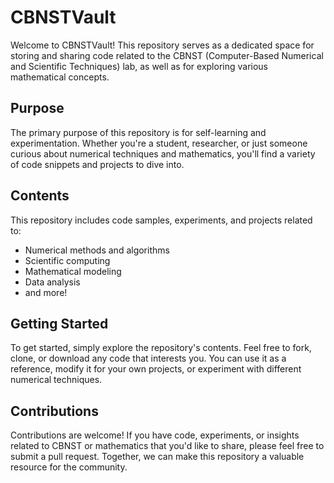 # CBNSTVault

Welcome to CBNSTVault! This repository serves as a dedicated space for storing and sharing code related to the CBNST (Computer-Based Numerical and Scientific Techniques) lab, as well as for exploring various mathematical concepts.

## Purpose

The primary purpose of this repository is for self-learning and experimentation. Whether you're a student, researcher, or just someone curious about numerical techniques and mathematics, you'll find a variety of code snippets and projects to dive into.

## Contents

This repository includes code samples, experiments, and projects related to:

- Numerical methods and algorithms
- Scientific computing
- Mathematical modeling
- Data analysis
- and more!

## Getting Started

To get started, simply explore the repository's contents. Feel free to fork, clone, or download any code that interests you. You can use it as a reference, modify it for your own projects, or experiment with different numerical techniques.

## Contributions

Contributions are welcome! If you have code, experiments, or insights related to CBNST or mathematics that you'd like to share, please feel free to submit a pull request. Together, we can make this repository a valuable resource for the community.

